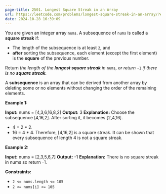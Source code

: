 ```yaml
---
page-title: 2501. Longest Square Streak in an Array
url: https://leetcode.com/problems/longest-square-streak-in-an-array/?envType=daily-question&envId=2024-10-28
date: 2024-10-28 16:39:09
---
```

You are given an integer array `nums`. A subsequence of `nums` is called a **square streak** if:

-   The length of the subsequence is at least `2`, and
-   **after** sorting the subsequence, each element (except the first element) is the **square** of the previous number.

Return *the length of the **longest square streak** in* `nums`*, or return* `-1` *if there is no **square streak**.*

A **subsequence** is an array that can be derived from another array by deleting some or no elements without changing the order of the remaining elements.

**Example 1:**

**Input:** nums = \[4,3,6,16,8,2\]
**Output:** 3
**Explanation:** Choose the subsequence \[4,16,2\]. After sorting it, it becomes \[2,4,16\].
- 4 = 2 \* 2.
- 16 = 4 \* 4.
Therefore, \[4,16,2\] is a square streak.
It can be shown that every subsequence of length 4 is not a square streak.

**Example 2:**

**Input:** nums = \[2,3,5,6,7\]
**Output:** -1
**Explanation:** There is no square streak in nums so return -1.

**Constraints:**

-   `2 <= nums.length <= 105`
-   `2 <= nums[i] <= 105`